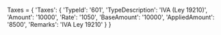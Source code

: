 Taxes = {
    'Taxes': {
        'TypeId': '601',
        'TypeDescription': 'IVA (Ley 19210)',
        'Amount': '10000',
        'Rate': '1050',
        'BaseAmount': '10000',
        'AppliedAmount': '8500',
        'Remarks': 'IVA Ley 19210'
    }
}
